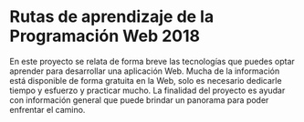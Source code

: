 # Rutas de aprendizaje de la Programación Web 2018
En este proyecto se relata de forma breve las tecnologías que puedes optar aprender para desarrollar una aplicación Web.
Mucha de la información está disponible de forma gratuita en la Web, solo es necesario dedicarle tiempo y esfuerzo y practicar mucho.
La finalidad del proyecto es ayudar con información general que puede brindar un panorama para poder enfrentar el camino.
